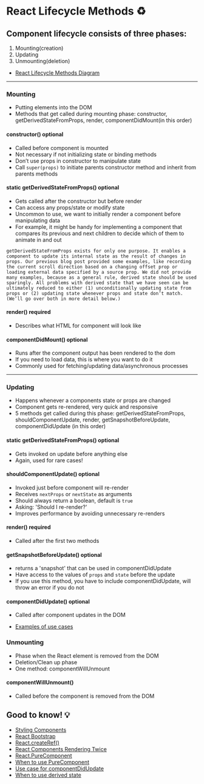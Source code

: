 # React Lifecycle Methods :recycle:

## Component lifecycle consists of three phases:

1. Mounting(creation)
2. Updating
3. Unmounting(deletion)

- [React Lifecycle Methods Diagram](https://projects.wojtekmaj.pl/react-lifecycle-methods-diagram/)
____________________________________________________________________________

### Mounting

- Putting elements into the DOM
- Methods that get called during mounting phase: constructor, getDerivedStateFromProps, render, componentDidMount(in this order)

#### constructor() optional

- Called before component is mounted
- Not necessary if not initializing state or binding methods
- Don’t use props in constructor to manipulate state
- Call `super(props)` to initiate parents constructor method and inherit from parents methods

#### static getDerivedStateFromProps() optional

- Gets called after the constructor but before render
- Can access any props/state or modify state
- Uncommon to use, we want to initially render a component before manipulating data
- For example, it might be handy for implementing a <Transition> component that compares its previous and next children to decide which of them to animate in and out

```getDerivedStateFromProps exists for only one purpose. It enables a component to update its internal state as the result of changes in props. Our previous blog post provided some examples, like recording the current scroll direction based on a changing offset prop or loading external data specified by a source prop. We did not provide many examples, because as a general rule, derived state should be used sparingly. All problems with derived state that we have seen can be ultimately reduced to either (1) unconditionally updating state from props or (2) updating state whenever props and state don’t match. (We’ll go over both in more detail below.)```

#### render() required

- Describes what HTML for component will look like

#### componentDidMount() optional

- Runs after the component output has been rendered to the dom
- If you need to load data, this is where you want to do it
- Commonly used for fetching/updating data/asynchronous processes
_____________________________________________________________________________

### Updating

- Happens whenever a components state or props are changed
- Component gets re-rendered, very quick and responsive
- 5 methods get called during this phase: getDerivedStateFromProps, shouldComponentUpdate, render, getSnapshotBeforeUpdate, componentDidUpdate (in this order)

#### static getDerivedStateFromProps() optional

- Gets invoked on update before anything else
- Again, used for rare cases!

#### shouldComponentUpdate() optional

- Invoked just before component will re-render
- Receives `nextProps` or `nextState` as arguments
- Should always return a boolean, default is `true`
- Asking: 'Should I re-render?'
- Improves performance by avoiding unnecessary re-renders

#### render() required

- Called after the first two methods

#### getSnapshotBeforeUpdate() optional 

- returns a 'snapshot' that can be used in componentDidUpdate
- Have access to the values of `props` and `state` before the update
- If you use this method, you have to include componentDidUpdate, will throw an error if you do not

#### componentDidUpdate() optional

- Called after component updates in the DOM

- [Examples of use cases](https://www.newline.co/@dmitryrogozhny/using-componentdidupdate-in-react--f037b5aa)

### Unmounting

- Phase when the React element is removed from the DOM
- Deletion/Clean up phase
- One method: componentWillUnmount

#### componentWillUnmount()

- Called before the component is removed from the DOM

## Good to know! :bulb:

- [Styling Components](https://reactjs.org/docs/dom-elements.html#style)
- [React Bootstrap](https://react-bootstrap.github.io/components/cards/)
- [React.createRef()](https://www.newline.co/@dmitryrogozhny/how-to-access-dom-nodes-in-react-with-refs--57d97b3d)
- [React Components Rendering Twice](https://medium.com/@andreasheissenberger/react-components-render-twice-any-way-to-fix-this-91cf23961625)
- [React.PureComponent](https://reactjs.org/docs/react-api.html#reactpurecomponent)
- [When to use PureComponent](https://medium.com/better-programming/when-to-use-react-purecomponent-723f85738be1#:~:text=PureComponent%20Is%20Primarily%20Used%20for,performance%20boost%20in%20some%20cases.)
- [Use case for componentDidUpdate](https://kevgathuku.me/2018/06/07/a-practical-use-case-for-reacts-componentdidupdate/)
- [When to use derived state](https://reactjs.org/blog/2018/06/07/you-probably-dont-need-derived-state.html#when-to-use-derived-state)